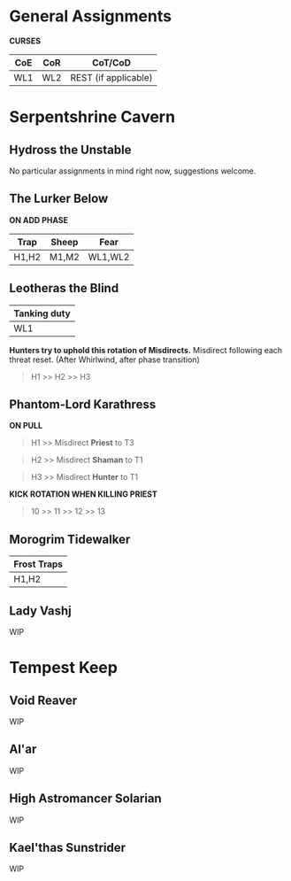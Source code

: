 # General Assignments

**CURSES**

|CoE | CoR | CoT/CoD |
| ----------- | ----------- | ----------- |
|WL1 | WL2 | REST (if applicable) |

# Serpentshrine Cavern

## Hydross the Unstable

No particular assignments in mind right now, suggestions welcome.

## The Lurker Below

**ON ADD PHASE**

| Trap | Sheep | Fear |
| ----------- | ----------- | ----------- |
| H1,H2 | M1,M2 | WL1,WL2 |

## Leotheras the Blind

| Tanking duty |
| ----------- |
| WL1 |

**Hunters try to uphold this rotation of Misdirects.** Misdirect following each threat reset. (After Whirlwind, after phase transition)

> H1 >> H2 >> H3

## Phantom-Lord Karathress

**ON PULL**

> H1 >> Misdirect **Priest** to T3

> H2 >> Misdirect **Shaman** to T1

> H3 >> Misdirect **Hunter** to T1

**KICK ROTATION WHEN KILLING PRIEST**

> 10 >> 11 >> 12 >> 13

## Morogrim Tidewalker

| Frost Traps |
| ----------- |
| H1,H2       |

## Lady Vashj

WIP

# Tempest Keep

## Void Reaver

WIP 

## Al'ar

WIP

## High Astromancer Solarian

WIP

## Kael'thas Sunstrider

WIP
